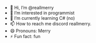- 👋 Hi, I’m @reallmerry
- 👀 I’m interested in programmist
- 🌱 I’m currently learning C# (no)
- 📫 How to reach me discord reallmerry.
- 😄 Pronouns: Merry
- ⚡ Fun fact: fun

<!---
reallmerry/reallmerry is a ✨ special ✨ repository because its `README.md` (this file) appears on your GitHub profile.
You can click the Preview link to take a look at your changes.
--->
